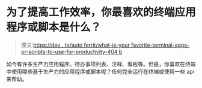 # 为了提高工作效率，你最喜欢的终端应用程序或脚本是什么？

> 原文:[https://dev . to/auto ferrit/what-is-your favorite-terminal-apps-or-scripts-to-use-for-productivity-404 b](https://dev.to/autoferrit/what-are-your-favorite-terminal-apps-or-scripts-to-use-for-productivity-404b)

如今有许多生产力应用程序。待办事项列表、注释、看板等。但是，你喜欢在终端中使用哪些基于生产力的应用程序或脚本呢？任何完全运行在终端或使用一些 api 来帮助。